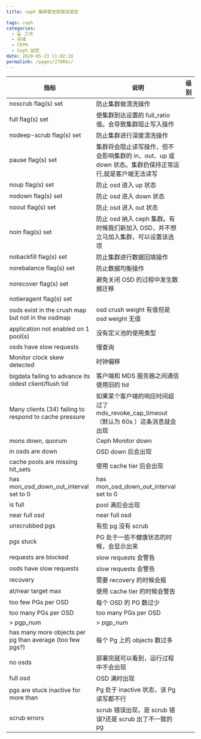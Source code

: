 ```yaml
---
title: ceph 集群警告和错误类型

tags: ceph
categories: 
  - 💻 工作
  - 存储
  - CEPH
  - Ceph 监控
date: 2020-05-23 11:02:28
permalink: /pages/2780bc/
---
```


| 指标 | 说明 | 级别 |
|---|---|---|
|noscrub flag(s) set | 防止集群做清洗操作 | |
|full flag(s) set | 使集群到达设置的 full_ratio 值。会导致集群阻止写入操作 | |
|nodeep-scrub flag(s) set | 防止集群进行深度清洗操作 | |
|pause flag(s) set | 集群将会阻止读写操作，但不会影响集群的 in、out、up 或 down 状态。集群扔保持正常运行,就是客户端无法读写 | |
|noup  flag(s) set | 防止 osd 进入 up 状态 | |
|nodown flag(s) set | 防止 osd 进入 down 状态 | |
|noout flag(s) set | 防止 osd 进入 out 状态 | |
|noin flag(s) set | 防止 osd 纳入 ceph 集群。有时候我们新加入 OSD，并不想立马加入集群，可以设置该选项 | |
|nobackfill  flag(s) set | 防止集群进行数据回填操作 | |
|norebalance flag(s) set | 防止数据均衡操作 | |
|norecover flag(s) set | 避免关闭 OSD 的过程中发生数据迁移 | |
|notieragent flag(s) set | | |
|osds exist in the crush map but not in the osdmap | osd crush weight 有值但是 osd weight 无值 | |
|application not enabled on 1 pool(s) | 没有定义池的使用类型 | |
|osds have slow requests | 慢查询 | |
|Monitor clock skew detected | 时钟偏移 | |
|bigdata failing to advance its oldest client/flush tid | 客户端和 MDS 服务器之间通信使用旧的 tid | |
|Many clients (34) failing to respond to cache pressure | 如果某个客户端的响应时间超过了 mds_revoke_cap_timeout （默认为 60s ）这条消息就会出现 | |
|mons down, quorum | Ceph Monitor down | |
|in osds are down| OSD down 后会出现 | |
|cache pools are missing hit_sets | 使用 cache tier 后会出现 | |
|has mon_osd_down_out_interval set to 0 | has mon_osd_down_out_interval set to 0 ||
|is full | pool 满后会出现 | |
|near full osd | near full osd | |
|unscrubbed pgs | 有些 pg 没有 scrub  | |
|pgs stuck | PG 处于一些不健康状态的时候，会显示出来 | |
|requests are blocked | slow requests 会警告 | |
|osds have slow requests | slow requests 会警告 | |
| recovery |  需要 recovery 的时候会报 | |
| at/near target max | 使用 cache tier 的时候会警告 | |
| too few PGs per OSD | 每个 OSD 的 PG 数过少 | |
| too many PGs per OSD | too many PGs per OSD | |
| > pgp_num | > pgp_num | |
| has many more objects per pg than average (too few pgs?) | 每个 Pg 上的 objects 数过多 ||
| no osds | 部署完就可以看到，运行过程中不会出现 | |
| full osd | OSD 满时出现 | |
| pgs are stuck inactive for more than | Pg 处于 inactive 状态，该 Pg 读写都不行 | |
| scrub errors | scrub 错误出现，是 scrub 错误?还是 scrub 出了不一致的 pg | |



